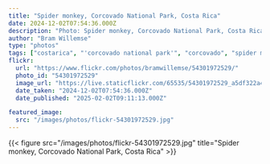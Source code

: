 ```yaml
---
title: "Spider monkey, Corcovado National Park, Costa Rica"
date: 2024-12-02T07:54:36.000Z
description: "Photo: Spider monkey, Corcovado National Park, Costa Rica"
author: "Bram Willemse"
type: "photos"
tags: ["costarica", "'corcovado national park'", "corcovado", "spider monkey"]
flickr:
  url: "https://www.flickr.com/photos/bramwillemse/54301972529/"
  photo_id: "54301972529"
  image_url: "https://live.staticflickr.com/65535/54301972529_a5df322a4a_h.jpg"
  date_taken: "2024-12-02T07:54:36.000Z"
  date_published: "2025-02-02T09:11:13.000Z"

featured_image:
  src: "/images/photos/flickr-54301972529.jpg"
---
```


{{< figure src="/images/photos/flickr-54301972529.jpg" title="Spider monkey, Corcovado National Park, Costa Rica" >}}
